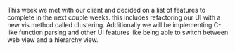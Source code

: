 This week we met with our client and decided on a list of features to complete in the next couple weeks. this includes refactoring our UI with a new vis method called clustering. Additionally we will be implementing C-like function parsing and  other UI features like being able to switch between web view and a hierarchy view.